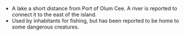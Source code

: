 - A lake a short distance from Port of Olum Cee. A river is reported to connect it to the east of the island. 
- Used by inhabitants for fishing, but has been reported to be home to some dangerous creatures. 
